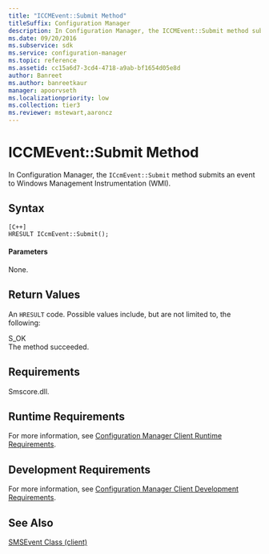 ```yaml
---
title: "ICCMEvent::Submit Method"
titleSuffix: Configuration Manager
description: In Configuration Manager, the ICCMEvent::Submit method submits an event to Windows Management Instrumentation.
ms.date: 09/20/2016
ms.subservice: sdk
ms.service: configuration-manager
ms.topic: reference
ms.assetid: cc15a6d7-3cd4-4718-a9ab-bf1654d05e8d
author: Banreet
ms.author: banreetkaur
manager: apoorvseth
ms.localizationpriority: low
ms.collection: tier3
ms.reviewer: mstewart,aaroncz 
---
```

# ICCMEvent::Submit Method
In Configuration Manager, the `ICcmEvent::Submit` method submits an event to Windows Management Instrumentation (WMI).  

## Syntax  

```  
[C++]  
HRESULT ICcmEvent::Submit();  
```  

#### Parameters  
 None.  

## Return Values  
 An `HRESULT` code. Possible values include, but are not limited to, the following:  

 S_OK  
 The method succeeded.  

## Requirements  
 Smscore.dll.  

## Runtime Requirements  
 For more information, see [Configuration Manager Client Runtime Requirements](../../../../../develop/core/reqs/client-runtime-requirements.md).  

## Development Requirements  
 For more information, see [Configuration Manager Client Development Requirements](../../../../../develop/core/reqs/client-development-requirements.md).  

## See Also  
 [SMSEvent Class (client)](../../../../../develop/reference/core/servers/manage/smsevent-class.md)
